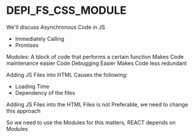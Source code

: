 # DEPI_FS_CSS_MODULE
We'll discuss Asynchronous Code in JS

- Immediately Calling
- Promises

Modules:
A block of code that performs a certain function
Makes Code maintenance easier
Code Debugging Easier
Makes Code less redundant

Adding JS Files into HTML Causes the following:
- Loading Time
- Dependency of the files

Adding JS Files into the HTML Files is not Preferable, we need to change this approach

So we need to use the Modules for this matters, REACT depends on Modules
